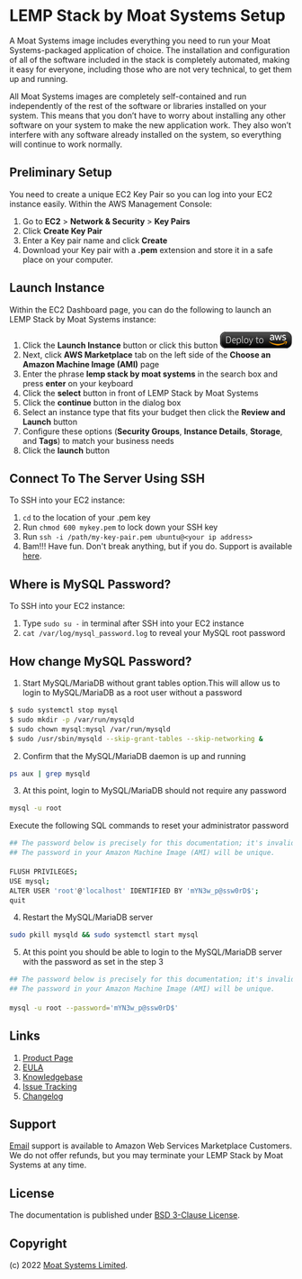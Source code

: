 # LEMP Stack by Moat Systems Setup

A Moat Systems image includes everything you need to run your Moat Systems-packaged application of choice. The installation and configuration of all of the software included in the stack is completely automated, making it easy for everyone, including those who are not very technical, to get them up and running.

All Moat Systems images are completely self-contained and run independently of the rest of the software or libraries installed on your system. This means that you don’t have to worry about installing any other software on your system to make the new application work. They also won’t interfere with any software already installed on the system, so everything will continue to work normally.

## Preliminary Setup

You need to create a unique EC2 Key Pair so you can log into your EC2 instance easily. Within the AWS Management Console:

1. Go to **EC2** > **Network & Security** > **Key Pairs**
2. Click **Create Key Pair**
3. Enter a Key pair name and click **Create**
4. Download your Key pair with a **.pem** extension and store it in a safe place on your computer.

## Launch Instance

Within the EC2 Dashboard page, you can do the following to launch an LEMP Stack by Moat Systems instance:

1. Click the **Launch Instance** button or click this button [![Launch Stack](./images/launch-stack.png?raw=true)](https://aws.amazon.com/marketplace/pp/B08S71PRTS)
2. Next, click **AWS Marketplace** tab on the left side of the **Choose an Amazon Machine Image (AMI)** page
3. Enter the phrase **lemp stack by moat systems** in the search box and press **enter** on your keyboard
4. Click the **select** button in front of LEMP Stack by Moat Systems
5. Click the **continue** button in the dialog box
6. Select an instance type that fits your budget then click the **Review and Launch** button
7. Configure these options (**Security Groups**, **Instance Details**, **Storage**, and **Tags**) to match your business needs
8. Click the **launch** button

## Connect To The Server Using SSH

To SSH into your EC2 instance:

1. ```cd``` to the location of your .pem key
2. Run ```chmod 600 mykey.pem``` to lock down your SSH key
3. Run ```ssh -i /path/my-key-pair.pem ubuntu@<your ip address>```
4. Bam!!! Have fun. Don't break anything, but if you do. Support is available [here](https://www.moatsystems.com/contact/).

## Where is MySQL Password?

To SSH into your EC2 instance:

1. Type ```sudo su -``` in terminal after SSH into your EC2 instance
2. ```cat /var/log/mysql_password.log``` to reveal your MySQL root password

## How change MySQL Password?

1. Start MySQL/MariaDB without grant tables option.This will allow us to login to MySQL/MariaDB as a root user without a password

```bash
$ sudo systemctl stop mysql
$ sudo mkdir -p /var/run/mysqld
$ sudo chown mysql:mysql /var/run/mysqld
$ sudo /usr/sbin/mysqld --skip-grant-tables --skip-networking &
```

2. Confirm that the MySQL/MariaDB daemon is up and running

```bash
ps aux | grep mysqld
```

3. At this point, login to MySQL/MariaDB should not require any password

```bash
mysql -u root
```

Execute the following SQL commands to reset your administrator password

```bash
## The password below is precisely for this documentation; it's invalid.
## The password in your Amazon Machine Image (AMI) will be unique.

FLUSH PRIVILEGES;
USE mysql; 
ALTER USER 'root'@'localhost' IDENTIFIED BY 'mYN3w_p@ssw0rD$';
quit
```

4. Restart the MySQL/MariaDB server

```bash
sudo pkill mysqld && sudo systemctl start mysql
```

5. At this point you should be able to login to the MySQL/MariaDB server with the password as set in the step 3

```bash
## The password below is precisely for this documentation; it's invalid.
## The password in your Amazon Machine Image (AMI) will be unique.

mysql -u root --password='mYN3w_p@ssw0rD$'
```

## Links

1. [Product Page](https://aws.amazon.com/marketplace/pp/prodview-razaxxxuz26z6)
2. [EULA](MoatSystemsEULA.txt)
3. [Knowledgebase](https://github.com/moatsystems/lemp-stack-by-moatsystems/-/wikis/home)
4. [Issue Tracking](https://github.com/moatsystems/lemp-stack-by-moatsystems/-/issues)
5. [Changelog](changelog.md)

## Support

[Email](mailto:hi@moatsystems.com) support is available to Amazon Web Services Marketplace Customers. We do not offer refunds, but you may terminate your LEMP Stack by Moat Systems at any time.

## License

The documentation is published under [BSD 3-Clause License](license.txt).

## Copyright

(c) 2022 [Moat Systems Limited](https://www.moatsystems.com).
